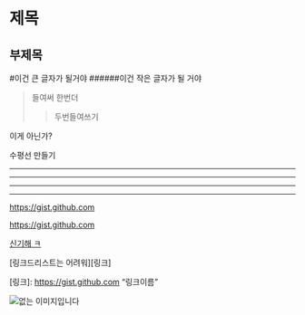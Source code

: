 제목
======

부제목
--------


#이건 큰 글자가 될거야
######이건 작은 글자가 될 거야

>들여써
>한번더
>>두번들여쓰기

이게 아닌가?


수평선 만들기
***
-------------
- - -
* * *



https://gist.github.com


<https://gist.github.com>

[신기해 ㅋ](https://gist.github.com)

[링크드리스트는 어려워][링크]

[링크]: https://gist.github.com “링크이름”


![없는 이미지입니다](https://www.google.com/url?sa=i&url=https%3A%2F%2Fwww.facebook.com%2FFacebookKorea%2F&psig=AOvVaw3CDVzTKCwtEMvqrjWt7gV0&ust=1569081510976000&source=images&cd=vfe&ved=0CAIQjRxqFwoTCJDMyqLi3-QCFQAAAAAdAAAAABAE)

